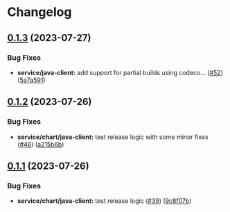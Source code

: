 # Changelog

## [0.1.3](https://github.com/carbynestack/ephemeral/compare/java-client-v0.1.2...java-client-v0.1.3) (2023-07-27)


### Bug Fixes

* **service/java-client:** add support for partial builds using codeco… ([#52](https://github.com/carbynestack/ephemeral/issues/52)) ([5a7a591](https://github.com/carbynestack/ephemeral/commit/5a7a591c5d81daf8bad09826b9c9f8bfcbe73eee))

## [0.1.2](https://github.com/carbynestack/ephemeral/compare/java-client-v0.1.1...java-client-v0.1.2) (2023-07-26)


### Bug Fixes

* **service/chart/java-client:** test release logic with some minor fixes ([#46](https://github.com/carbynestack/ephemeral/issues/46)) ([a215b6b](https://github.com/carbynestack/ephemeral/commit/a215b6b884ea73fc69f4283aca849dbc8bf520d4))

## [0.1.1](https://github.com/carbynestack/ephemeral/compare/java-client-v0.1.0...java-client-v0.1.1) (2023-07-26)


### Bug Fixes

* **service/chart/java-client:** test release logic ([#39](https://github.com/carbynestack/ephemeral/issues/39)) ([9c8f07b](https://github.com/carbynestack/ephemeral/commit/9c8f07b53f7f9792ad2b484b25666c1a4244303d))
